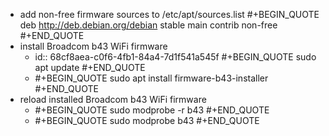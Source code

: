 - add non-free firmware sources to /etc/apt/sources.list
  #+BEGIN_QUOTE
  deb http://deb.debian.org/debian stable main contrib non-free
  #+END_QUOTE
- install Broadcom b43 WiFi firmware
	- id:: 68cf8aea-c0f6-4fb1-84a4-7d1f541a545f
	  #+BEGIN_QUOTE
	  sudo apt update
	  #+END_QUOTE
	- #+BEGIN_QUOTE
	  sudo apt install firmware-b43-installer
	  #+END_QUOTE
- reload installed Broadcom b43 WiFi firmware
	- #+BEGIN_QUOTE
	  sudo modprobe -r b43
	  #+END_QUOTE
	- #+BEGIN_QUOTE
	  sudo modprobe b43
	  #+END_QUOTE